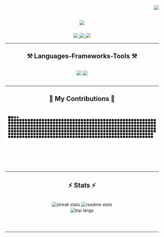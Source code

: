 <img align="right" src="https://visitor-badge.laobi.icu/badge?page_id=shuaibw.shuaibw" />

<h1 align="center">
    <img src="https://readme-typing-svg.herokuapp.com/?font=Righteous&size=35&center=true&vCenter=true&width=500&height=70&duration=4000&lines=Hi+There!+👋;+I'm+Shuaib!;" />
</h1>
 
<div align="center"> 
  <a href="mailto:anwarulbashirshuaib@gmail.com">
    <img src="https://img.shields.io/badge/Gmail-333333?style=for-the-badge&logo=gmail&logoColor=red" />
  </a>
  <a href="https://www.linkedin.com/in/anwarul-bashir-shuaib" target="_blank">
    <img src="https://img.shields.io/badge/LinkedIn-0077B5?style=for-the-badge&logo=linkedin&logoColor=white" target="_blank" />
  </a>
  <a href="https://shuaibw.github.io/portfolio" target="_blank">
     <img src="https://img.shields.io/badge/Portfolio-FF5722?style=for-the-badge&logo=todoist&logoColor=white" target="_blank" /> <!-- sqlite, safari, google-chrome are other good icon options -->
  </a>
</div>

 <hr/>
 
<h2 align="center">⚒️ Languages-Frameworks-Tools ⚒️</h2>
<br/>
<div align="center">
    <img src="https://skillicons.dev/icons?i=vscode,git,bash,latex,linux,react,mui,tailwind" />
    <img src="https://skillicons.dev/icons?i=c,cpp,python,java,typescript,express,mongodb,java,nextjs,mysql" /><br>
</div>

<br/>
<hr/>

<div align="center">
  <h2>🐍 My Contributions 🐍</h2>
  <br>
  <img alt="snake eating my contributions" src="https://raw.githubusercontent.com/shuaibw/shuaibw/output/github-contribution-grid-snake.svg" />
  
  <br/><br/><br/>
</div>

<hr/>

<h2 align="center">⚡ Stats ⚡</h2>
<br>
<div align=center>
  <img width=390 src="https://github-readme-streak-stats.herokuapp.com/?user=shuaibw&theme=dracula&count_private=true&border_radius=10" alt="streak stats"/>
  <img width=390 src="https://github-readme-stats-delta-ten-51.vercel.app/api?username=shuaibw&show_icons=true&locale=en&theme=dracula&border_radius=10" alt="readme stats" />
  <br/>
  <img width=325 align="center" src="https://github-readme-stats-delta-ten-51.vercel.app/api/top-langs?username=shuaibw&hide=HTML&langs_count=8&layout=compact&theme=react&border_radius=10&size_weight=0.5&count_weight=0.5&exclude_repo=github-readme-stats" alt="top langs" />
</div>

<br/><br/>

<hr/>

<br/>
